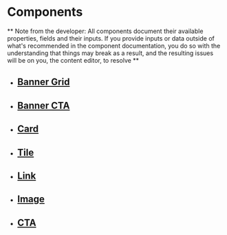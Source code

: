# Components

** Note from the developer: All components document their available properties, fields and their inputs. If you provide inputs or data outside of what's recommended in the component documentation, you do so with the understanding that things may break as a result, and the resulting issues will be on you, the content editor, to resolve **

- ## [Banner Grid](src/components/BannerGrid)
- ## [Banner CTA](src/components/BannerCTA)
- ## [Card](src/components/Card)
- ## [Tile](src/components/Tile)
- ## [Link](src/components/Link)
- ## [Image](src/components/Image)
- ## [CTA](src/components/CTA)

